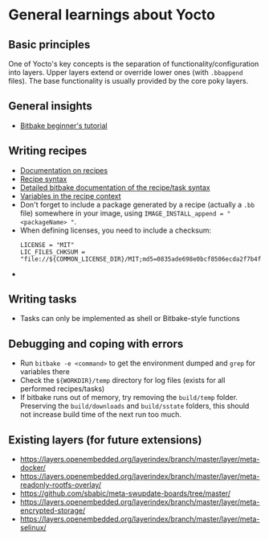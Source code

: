 # General learnings about Yocto

## Basic principles

One of Yocto's key concepts is the separation of functionality/configuration 
into layers. Upper layers extend or override lower ones (with `.bbappend` files). 
The base functionality is usually provided by the core poky layers.

## General insights

- [Bitbake beginner's tutorial](https://a4z.bitbucket.io/docs/BitBake/guide.html)

## Writing recipes

- [Documentation on recipes](https://www.yoctoproject.org/docs/current/dev-manual/dev-manual.html#new-recipe-writing-a-new-recipe)
- [Recipe syntax](https://www.yoctoproject.org/docs/current/dev-manual/dev-manual.html#recipe-syntax)
- [Detailed bitbake documentation of the recipe/task syntax](https://www.yoctoproject.org/docs/3.1/bitbake-user-manual/bitbake-user-manual.html#bitbake-user-manual-metadata)
- [Variables in the recipe context](https://www.yoctoproject.org/docs/3.1/ref-manual/ref-manual.html#ref-varlocality-recipe-required)
- Don't forget to include a package generated by a recipe (actually a `.bb` file) somewhere in your image, 
  using `IMAGE_INSTALL_append = " <packageName> "`.
- When defining licenses, you need to include a checksum:
  ```
  LICENSE = "MIT"
  LIC_FILES_CHKSUM = "file://${COMMON_LICENSE_DIR}/MIT;md5=0835ade698e0bcf8506ecda2f7b4f302"
  ```
- 

## Writing tasks

- Tasks can only be implemented as shell or Bitbake-style functions


## Debugging and coping with errors

- Run `bitbake -e <command>` to get the environment dumped and `grep` for variables there
- Check the `${WORKDIR}/temp` directory for log files (exists for all performed recipes/tasks)
- If bitbake runs out of memory, try removing the `build/temp` folder. Preserving the `build/downloads` 
  and `build/sstate` folders, this should not increase build time of the next run too much.


## Existing layers (for future extensions)

- https://layers.openembedded.org/layerindex/branch/master/layer/meta-docker/
- https://layers.openembedded.org/layerindex/branch/master/layer/meta-readonly-rootfs-overlay/
- https://github.com/sbabic/meta-swupdate-boards/tree/master/
- https://layers.openembedded.org/layerindex/branch/master/layer/meta-encrypted-storage/
- https://layers.openembedded.org/layerindex/branch/master/layer/meta-selinux/